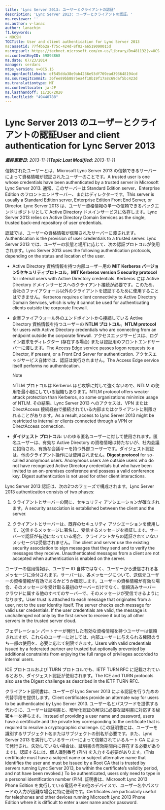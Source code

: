 ```yaml
---
title: 'Lync Server 2013: ユーザーとクライアントの認証'
description: 'Lync Server 2013: ユーザーとクライアントの認証。'
ms.reviewer: ''
ms.author: v-lanac
author: lanachin
f1.keywords:
- NOCSH
TOCTitle: User and client authentication for Lync Server 2013
ms:assetid: 77f4b62a-f75c-424d-8f02-a6519090015d
ms:mtpsurl: https://technet.microsoft.com/en-us/library/Dn481132(v=OCS.15)
ms:contentKeyID: 59893868
ms.date: 07/23/2014
manager: serdars
mtps_version: v=OCS.15
ms.openlocfilehash: ef545dda38e9ab4236e93df769ead393648194cd
ms.sourcegitcommit: 36fee89bb887bea4f18b19f17a8c69daf5bc423d
ms.translationtype: MT
ms.contentlocale: ja-JP
ms.lasthandoff: 11/26/2020
ms.locfileid: "49440788"
---
```

# <a name="user-and-client-authentication-for-lync-server-2013"></a><span data-ttu-id="8fa3e-103">Lync Server 2013 のユーザーとクライアントの認証</span><span class="sxs-lookup"><span data-stu-id="8fa3e-103">User and client authentication for Lync Server 2013</span></span>

<div data-xmlns="http://www.w3.org/1999/xhtml">

<div class="topic" data-xmlns="http://www.w3.org/1999/xhtml" data-msxsl="urn:schemas-microsoft-com:xslt" data-cs="https://msdn.microsoft.com/">

<div data-asp="https://msdn2.microsoft.com/asp">



</div>

<div id="mainSection">

<div id="mainBody"><span data-ttu-id="8fa3e-104">

<span> </span></span><span class="sxs-lookup"><span data-stu-id="8fa3e-104">

<span> </span></span></span>

<span data-ttu-id="8fa3e-105">_**最終更新日:** 2013-11-11_</span><span class="sxs-lookup"><span data-stu-id="8fa3e-105">_**Topic Last Modified:** 2013-11-11_</span></span>

<span data-ttu-id="8fa3e-106">信頼されたユーザーとは、Microsoft Lync Server 2013 の信頼できるサーバーによって資格情報が認証されたユーザーのことです。</span><span class="sxs-lookup"><span data-stu-id="8fa3e-106">A trusted user is one whose credentials have been authenticated by a trusted server in Microsoft Lync Server 2013.</span></span> <span data-ttu-id="8fa3e-107">通常、このサーバーは Standard Edition server、Enterprise Edition のフロントエンドサーバー、またはディレクターです。</span><span class="sxs-lookup"><span data-stu-id="8fa3e-107">This server is usually a Standard Edition server, Enterprise Edition Front End Server, or Director.</span></span> <span data-ttu-id="8fa3e-108">Lync Server 2013 は、ユーザー資格情報の単一の信頼できるバックエンドリポジトリとして Active Directory ドメインサービスに依存します。</span><span class="sxs-lookup"><span data-stu-id="8fa3e-108">Lync Server 2013 relies on Active Directory Domain Services as the single, trusted back-end repository of user credentials.</span></span>

<span data-ttu-id="8fa3e-109">認証では、ユーザーの資格情報が信頼されたサーバーに渡されます。</span><span class="sxs-lookup"><span data-stu-id="8fa3e-109">Authentication is the provision of user credentials to a trusted server.</span></span> <span data-ttu-id="8fa3e-110">Lync Server 2013 では、ユーザーの状態と場所に応じて、次の認証プロトコルが使用されます。</span><span class="sxs-lookup"><span data-stu-id="8fa3e-110">Lync Server 2013 uses the following authentication protocols, depending on the status and location of the user.</span></span>

  - <span data-ttu-id="8fa3e-111">Active Directory 資格情報を持つ内部ユーザー用の **MIT Kerberos バージョン5セキュリティプロトコル**。</span><span class="sxs-lookup"><span data-stu-id="8fa3e-111">**MIT Kerberos version 5 security protocol** for internal users with Active Directory credentials.</span></span> <span data-ttu-id="8fa3e-112">Kerberos には Active Directory ドメインサービスへのクライアント接続が必要です。このため、会社のファイアウォール以外のクライアントを認証するために使用することはできません。</span><span class="sxs-lookup"><span data-stu-id="8fa3e-112">Kerberos requires client connectivity to Active Directory Domain Services, which is why it cannot be used for authenticating clients outside the corporate firewall.</span></span>

  - <span data-ttu-id="8fa3e-113">企業ファイアウォール外のエンドポイントから接続している Active Directory 資格情報を持つユーザーの **NTLM プロトコル**。</span><span class="sxs-lookup"><span data-stu-id="8fa3e-113">**NTLM protocol** for users with Active Directory credentials who are connecting from an endpoint outside the corporate firewall.</span></span> <span data-ttu-id="8fa3e-114">アクセスエッジサービスは、ログイン要求をディレクター (存在する場合) または認証用のフロントエンドサーバーに渡します。</span><span class="sxs-lookup"><span data-stu-id="8fa3e-114">The Access Edge service passes logon requests to a Director, if present, or a Front End Server for authentication.</span></span> <span data-ttu-id="8fa3e-115">アクセスエッジサービス自体では、認証は実行されません。</span><span class="sxs-lookup"><span data-stu-id="8fa3e-115">The Access Edge service itself performs no authentication.</span></span>
    
    <div>
    

    > [!NOTE]  
    > <span data-ttu-id="8fa3e-116">NTLM プロトコルは Kerberos ほど攻撃に対して強くないので、NTLM の使用を最小限にしている組織もあります。</span><span class="sxs-lookup"><span data-stu-id="8fa3e-116">NTLM protocol offers weaker attack protection than Kerberos, so some organizations minimize usage of NTLM.</span></span> <span data-ttu-id="8fa3e-117">その結果、Lync Server 2013 へのアクセスは、VPN または DirectAccess 接続経由で接続されている内部またはクライアントに制限されることがあります。</span><span class="sxs-lookup"><span data-stu-id="8fa3e-117">As a result, access to Lync Server 2013 might be restricted to internal or clients connected through a VPN or DirectAccess connection.</span></span>

    
    </div>

  - <span data-ttu-id="8fa3e-p106">**ダイジェスト プロトコル**: いわゆる匿名ユーザーに対して使用されます。匿名ユーザーは、有効な Active Directory の資格情報は持たないが、社内会議に招待され、有効な会議キーを持つ外部ユーザーです。ダイジェスト認証は、他のクライアント操作には使用されません。</span><span class="sxs-lookup"><span data-stu-id="8fa3e-p106">**Digest protocol** for so-called anonymous users. Anonymous users are outside users who do not have recognized Active Directory credentials but who have been invited to an on-premises conference and possess a valid conference key. Digest authentication is not used for other client interactions.</span></span>

<span data-ttu-id="8fa3e-121">Lync Server 2013 認証は、次の2つのフェーズで構成されます。</span><span class="sxs-lookup"><span data-stu-id="8fa3e-121">Lync Server 2013 authentication consists of two phases:</span></span>

1.  <span data-ttu-id="8fa3e-122">クライアントとサーバーの間に、セキュリティ アソシエーションが確立されます。</span><span class="sxs-lookup"><span data-stu-id="8fa3e-122">A security association is established between the client and the server.</span></span>

2.  <span data-ttu-id="8fa3e-p107">クライアントとサーバーは、既存のセキュリティ アソシエーションを使用して、送信するメッセージに署名し、受信するメッセージを検証します。サーバーで認証が有効になっている場合、クライアントからの認証されていないメッセージは受信されません。</span><span class="sxs-lookup"><span data-stu-id="8fa3e-p107">The client and server use the existing security association to sign messages that they send and to verify the messages they receive. Unauthenticated messages from a client are not accepted when authentication is enabled on the server.</span></span>

<span data-ttu-id="8fa3e-p108">ユーザーの信用情報は、ユーザー ID 自体ではなく、ユーザーから送信される各メッセージに添付されます。サーバーは、各メッセージについて、送信元ユーザーの資格情報が有効であるかどうか確認します。ユーザーの資格情報が有効な場合、そのメッセージを受け取る最初のサーバーだけでなく、信頼済みサーバー クラウドに属する他のすべてのサーバーで、そのメッセージが受信できるようになります。</span><span class="sxs-lookup"><span data-stu-id="8fa3e-p108">User trust is attached to each message that originates from a user, not to the user identity itself. The server checks each message for valid user credentials. If the user credentials are valid, the message is unchallenged not only by the first server to receive it but by all other servers in the trusted server cloud.</span></span>

<span data-ttu-id="8fa3e-128">フェデレーション パートナーが発行した有効な資格情報を持つユーザーは信頼されますが、これらのユーザーに対しては、内部ユーザーに与えられる権限のうち一部の使用を、必要に応じて制限できます。</span><span class="sxs-lookup"><span data-stu-id="8fa3e-128">Users with valid credentials issued by a federated partner are trusted but optionally prevented by additional constraints from enjoying the full range of privileges accorded to internal users.</span></span>

<span data-ttu-id="8fa3e-129">ICE プロトコルおよび TURN プロトコルでも、IETF TURN RFC に記載されているとおり、ダイジェスト認証が使用されます。</span><span class="sxs-lookup"><span data-stu-id="8fa3e-129">The ICE and TURN protocols also use the Digest challenge as described in the IETF TURN RFC.</span></span>

<span data-ttu-id="8fa3e-130">クライアント証明書は、ユーザーが Lync Server 2013 による認証を行うための代替手段を提供します。</span><span class="sxs-lookup"><span data-stu-id="8fa3e-130">Client certificates provide an alternate way for users to be authenticated by Lync Server 2013.</span></span> <span data-ttu-id="8fa3e-131">ユーザー名とパスワードを提供する代わりに、ユーザーは証明書と、暗号化認証の解決に必要な証明書に対応する秘密キーを持ちます。</span><span class="sxs-lookup"><span data-stu-id="8fa3e-131">Instead of providing a user name and password, users have a certificate and the private key corresponding to the certificate that is required to resolve a cryptographic challenge.</span></span> <span data-ttu-id="8fa3e-132">(この証明書には、ユーザーを識別するサブジェクト名またはサブジェクトの別名が必要です。また、Lync Server 2013 を実行しているサーバーによって信頼されているルート CA によって発行され、失効していない場合は、証明書の有効期間内に存在する必要があります)。認証するには、個人識別番号 (PIN) を入力する必要があります。</span><span class="sxs-lookup"><span data-stu-id="8fa3e-132">(This certificate must have a subject name or subject alternative name that identifies the user and must be issued by a Root CA that is trusted by servers running Lync Server 2013, be within the certificate’s validity period, and not have been revoked.) To be authenticated, users only need to type in a personal identification number (PIN).</span></span> <span data-ttu-id="8fa3e-133">証明書は、Microsoft Lync 2013 Phone Edition を実行している電話やその他のデバイスで、ユーザー名やパスワードの入力が困難な場合に特に便利です。</span><span class="sxs-lookup"><span data-stu-id="8fa3e-133">Certificates are particularly useful for telephones and other devices running Microsoft Lync 2013 Phone Edition where it is difficult to enter a user name and/or password.</span></span>

<span data-ttu-id="8fa3e-134"></div>

<span> </span>

</div>

</div>

</span><span class="sxs-lookup"><span data-stu-id="8fa3e-134"></div>

<span> </span>

</div>

</div>

</span></span></div>

